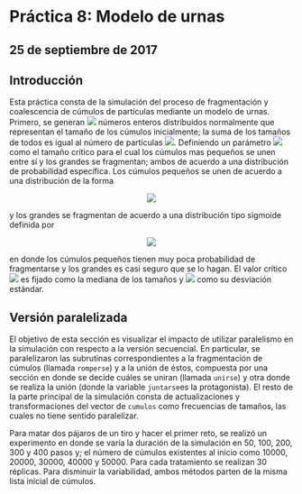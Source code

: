 # Práctica 8: Modelo de urnas
## 25 de septiembre de 2017

## Introducción
<p align="justified">
Esta práctica consta de la simulación del proceso de fragmentación y coalescencia de cúmulos de partículas mediante un modelo de urnas. Primero, se generan <img src="http://latex.codecogs.com/svg.latex?k" border="0"/> números enteros distribuidos normalmente que representan el tamaño de los cúmulos inicialmente; la suma de los tamaños de todos es igual al número de partículas <img src="http://latex.codecogs.com/svg.latex?n" border="0"/>. Definiendo un parámetro <img src="http://latex.codecogs.com/svg.latex?c" border="0"/> como el tamaño crítico para el cual los cúmulos mas pequeños se unen entre sí y los grandes se fragmentan; ambos de acuerdo a una distribución de probabilidad específica. Los cúmulos pequeños se unen de acuerdo a una distribución  de la forma
  </p>
  
 <p align="center">
<img src="http://latex.codecogs.com/svg.latex?u(x)=e^{-frac{1}{c}x}" border="0"/>
  </p>
y los grandes se fragmentan de acuerdo a una distribución tipo sigmoide definida por
<p align="center">
<img src="http://latex.codecogs.com/svg.latex?u(x)=\frac{1}{1+e^{\frac{c-x}{d}}}," border="0"/>
  </p>
 en donde los cúmulos pequeños tienen muy poca probabilidad de fragmentarse y los grandes es casi seguro que se lo hagan. El valor crítico <img src="http://latex.codecogs.com/svg.latex?c" border="0"/> es fijado como la mediana de los tamaños y <img src="http://latex.codecogs.com/svg.latex?d" border="0"/> como su desviación estándar.
 
 
 ## Versión paralelizada
 El objetivo de esta sección es visualizar el impacto de utilizar paralelismo en la simulación con respecto a la versión secuencial. En particular, se paralelizaron las subrutinas correspondientes a la fragmentación de cúmulos (llamada `romperse`) y a la unión de éstos, compuesta por una sección en donde se decide cuáles se uniran (llamada `unirse`) y otra donde se realiza la unión (donde la variable `juntarse`es la protagonista). El resto de la parte principal de la simulación consta de actualizaciones y transformaciones del vector de `cumulos` como frecuencias de tamaños, las cuales no tiene sentido paralelizar. 
 
 
 
 
 Para matar dos pájaros de un tiro y hacer el primer reto, se realizó un experimento en donde se varía la duración de la simulación en 50, 100, 200, 300 y 400 pasos y; el número de cúmulos existentes al inicio como 10000, 20000, 30000, 40000 y 50000. Para cada tratamiento se realizan 30 réplicas. Para disminuir la variabilidad, ambos métodos parten de la misma lista inicial de cúmulos.
